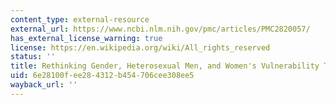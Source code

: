 ```yaml
---
content_type: external-resource
external_url: https://www.ncbi.nlm.nih.gov/pmc/articles/PMC2820057/
has_external_license_warning: true
license: https://en.wikipedia.org/wiki/All_rights_reserved
status: ''
title: Rethinking Gender, Heterosexual Men, and Women's Vulnerability To HIV / AIDS
uid: 6e28100f-ee28-4312-b454-706cee308ee5
wayback_url: ''
---
```

